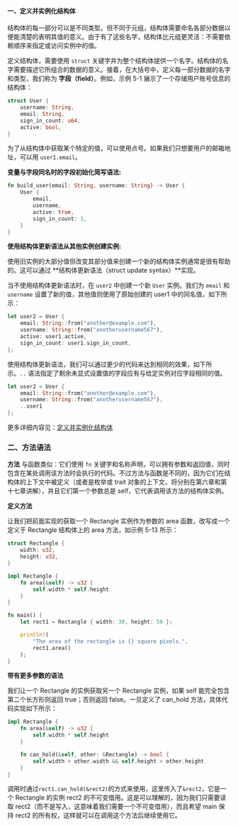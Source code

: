 #### 一、定义并实例化结构体
结构体的每一部分可以是不同类型。但不同于元组，结构体需要命名各部分数据以便能清楚的表明其值的意义。由于有了这些名字，结构体比元组更灵活：不需要依赖顺序来指定或访问实例中的值。

定义结构体，需要使用 ```struct``` 关键字并为整个结构体提供一个名字。结构体的名字需要描述它所组合的数据的意义。接着，在大括号中，定义每一部分数据的名字和类型，我们称为 **字段（field）**。例如，示例 5-1 展示了一个存储用户账号信息的结构体：
```rust
struct User {
    username: String,
    email: String,
    sign_in_count: u64,
    active: bool,
}
```

为了从结构体中获取某个特定的值，可以使用点号。如果我们只想要用户的邮箱地址，可以用 ```user1.email```。

**变量与字段同名时的字段初始化简写语法:**
```rust
fn build_user(email: String, username: String) -> User {
    User {
        email,
        username,
        active: true,
        sign_in_count: 1,
    }
}
```
**使用结构体更新语法从其他实例创建实例:**

使用旧实例的大部分值但改变其部分值来创建一个新的结构体实例通常是很有帮助的。这可以通过 **结构体更新语法（struct update syntax）**实现。

当不使用结构体更新语法时，在 ```user2``` 中创建一个新 ```User``` 实例。我们为 ```email``` 和 ```username``` 设置了新的值，其他值则使用了原始创建的 user1 中的同名值，如下所示：
```rust
let user2 = User {
    email: String::from("another@example.com"),
    username: String::from("anotherusername567"),
    active: user1.active,
    sign_in_count: user1.sign_in_count,
};
```

使用结构体更新语法，我们可以通过更少的代码来达到相同的效果，如下所示。```..``` 语法指定了剩余未显式设置值的字段应有与给定实例对应字段相同的值。
```rust
let user2 = User {
    email: String::from("another@example.com"),
    username: String::from("anotherusername567"),
    ..user1
};
```
更多详细内容见：[定义并实例化结构体](https://kaisery.github.io/trpl-zh-cn/ch05-01-defining-structs.html)

### 二、方法语法
**方法** 与函数类似：它们使用 ```fn``` 关键字和名称声明，可以拥有参数和返回值，同时包含在某处调用该方法时会执行的代码。不过方法与函数是不同的，因为它们在结构体的上下文中被定义（或者是枚举或 trait 对象的上下文，将分别在第六章和第十七章讲解），并且它们第一个参数总是 self，它代表调用该方法的结构体实例。

**定义方法**

让我们把前面实现的获取一个 Rectangle 实例作为参数的 area 函数，改写成一个定义于 Rectangle 结构体上的 area 方法，如示例 5-13 所示：
```rust
struct Rectangle {
    width: u32,
    height: u32,
}

impl Rectangle {
    fn area(&self) -> u32 {
        self.width * self.height
    }
}

fn main() {
    let rect1 = Rectangle { width: 30, height: 50 };

    println!(
        "The area of the rectangle is {} square pixels.",
        rect1.area()
    );
}
```

**带有更多参数的语法**

我们让一个 Rectangle 的实例获取另一个 Rectangle 实例，如果 self 能完全包含第二个长方形则返回 true；否则返回 false。一旦定义了 can_hold 方法，具体代码实现如下所示：

```rust
impl Rectangle {
    fn area(&self) -> u32 {
        self.width * self.height
    }

    fn can_hold(&self, other: &Rectangle) -> bool {
        self.width > other.width && self.height > other.height
    }
}
```
调用时通过```rect1.can_hold(&rect2)```的方式来使用，这里传入了```&rect2```，它是一个 Rectangle 的实例 rect2 的不可变借用。这是可以理解的，因为我们只需要读取 rect2（而不是写入，这意味着我们需要一个不可变借用），而且希望 main 保持 rect2 的所有权，这样就可以在调用这个方法后继续使用它。
